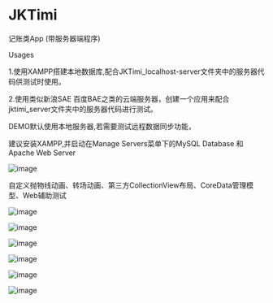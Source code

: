 # JKTimi
记账类App (带服务器端程序)

Usages

1.使用XAMPP搭建本地数据库,配合JKTimi_localhost-server文件夹中的服务器代码供测试时使用。

2.使用类似新浪SAE 百度BAE之类的云端服务器，创建一个应用来配合jktimi_server文件夹中的服务器代码进行测试。

DEMO默认使用本地服务器,若需要测试远程数据同步功能，

建议安装XAMPP,并启动在Manage Servers菜单下的MySQL Database 和 Apache Web Server

![image](https://github.com/sunforyou/JKTimi/blob/master/XAMPP.png)

自定义抛物线动画、转场动画、第三方CollectionView布局、CoreData管理模型、Web辅助测试

![image](https://github.com/sunforyou/JKTimi/blob/master/View1.png)

![image](https://github.com/sunforyou/JKTimi/blob/master/View2.png)

![image](https://github.com/sunforyou/JKTimi/blob/master/View3.png)

![image](https://github.com/sunforyou/JKTimi/blob/master/View4.png)

![image](https://github.com/sunforyou/JKTimi/blob/master/View5.png)

![image](https://github.com/sunforyou/JKTimi/blob/master/View6.png)
